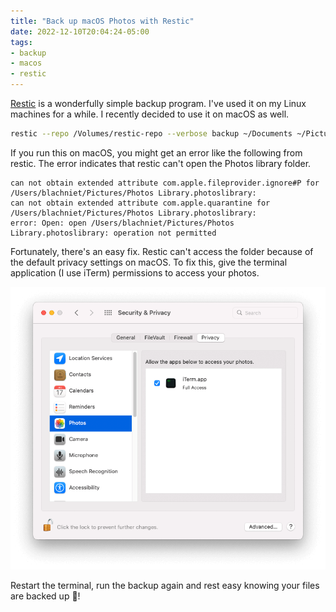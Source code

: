 ```yaml
---
title: "Back up macOS Photos with Restic"
date: 2022-12-10T20:04:24-05:00
tags:
- backup
- macos
- restic
---
```


[Restic][1] is a wonderfully simple backup program. I've used it on my Linux machines for a while. I recently decided to use it on macOS as well.

```sh
restic --repo /Volumes/restic-repo --verbose backup ~/Documents ~/Pictures
```

If you run this on macOS, you might get an error like the following from restic. The error indicates that restic can't open the Photos library folder.

```plain
can not obtain extended attribute com.apple.fileprovider.ignore#P for /Users/blachniet/Pictures/Photos Library.photoslibrary:
can not obtain extended attribute com.apple.quarantine for /Users/blachniet/Pictures/Photos Library.photoslibrary:
error: Open: open /Users/blachniet/Pictures/Photos Library.photoslibrary: operation not permitted
```

Fortunately, there's an easy fix. Restic can't access the folder because of the default privacy settings on macOS. To fix this, give the terminal application (I use iTerm) permissions to access your photos.

![macOS Privacy settings for Photos app](macos-photos-privacy.png)

Restart the terminal, run the backup again and rest easy knowing your files are backed up 🎉!

[1]: https://restic.net/
